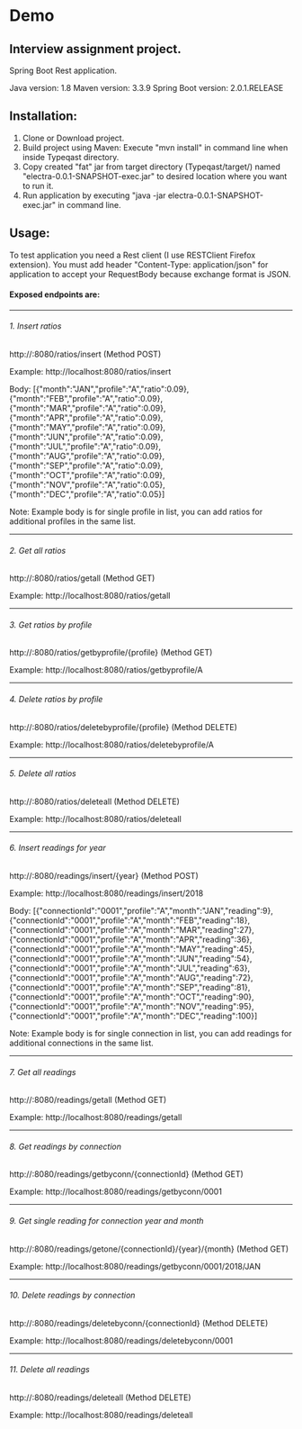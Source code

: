# Demo

## Interview assignment project.

Spring Boot Rest application.

Java version: 1.8
Maven version: 3.3.9
Spring Boot version: 2.0.1.RELEASE

## Installation:

1. Clone or Download project.
2. Build project using Maven: Execute "mvn install" in command line when inside Typeqast directory.
3. Copy created "fat" jar from target directory (Typeqast/target/) named "electra-0.0.1-SNAPSHOT-exec.jar" to desired location where you want to run it.
4. Run application by executing "java -jar electra-0.0.1-SNAPSHOT-exec.jar" in command line.

## Usage:

To test application you need a Rest client (I use RESTClient Firefox extension).
You must add header "Content-Type: application/json" for application to accept your RequestBody because exchange format is JSON.

#### Exposed endpoints are:
-------
###### 1. Insert ratios

http://<IP>:8080/ratios/insert (Method POST)

Example: http://localhost:8080/ratios/insert

Body: [{"month":"JAN","profile":"A","ratio":0.09},{"month":"FEB","profile":"A","ratio":0.09},{"month":"MAR","profile":"A","ratio":0.09},{"month":"APR","profile":"A","ratio":0.09},{"month":"MAY","profile":"A","ratio":0.09},{"month":"JUN","profile":"A","ratio":0.09},{"month":"JUL","profile":"A","ratio":0.09},{"month":"AUG","profile":"A","ratio":0.09},{"month":"SEP","profile":"A","ratio":0.09},{"month":"OCT","profile":"A","ratio":0.09},{"month":"NOV","profile":"A","ratio":0.05},{"month":"DEC","profile":"A","ratio":0.05}]

Note: Example body is for single profile in list, you can add ratios for additional profiles in the same list.

-------
###### 2. Get all ratios

http://<IP>:8080/ratios/getall (Method GET)

Example: http://localhost:8080/ratios/getall

-------
###### 3. Get ratios by profile

http://<IP>:8080/ratios/getbyprofile/{profile} (Method GET) 

Example: http://localhost:8080/ratios/getbyprofile/A

-------
###### 4. Delete ratios by profile

http://<IP>:8080/ratios/deletebyprofile/{profile} (Method DELETE) 

Example: http://localhost:8080/ratios/deletebyprofile/A

-------
###### 5. Delete all ratios

http://<IP>:8080/ratios/deleteall (Method DELETE) 

Example: http://localhost:8080/ratios/deleteall

-------
###### 6. Insert readings for year

http://<IP>:8080/readings/insert/{year} (Method POST) 

Example: http://localhost:8080/readings/insert/2018

Body: [{"connectionId":"0001","profile":"A","month":"JAN","reading":9},{"connectionId":"0001","profile":"A","month":"FEB","reading":18},{"connectionId":"0001","profile":"A","month":"MAR","reading":27},{"connectionId":"0001","profile":"A","month":"APR","reading":36},{"connectionId":"0001","profile":"A","month":"MAY","reading":45},{"connectionId":"0001","profile":"A","month":"JUN","reading":54},{"connectionId":"0001","profile":"A","month":"JUL","reading":63},{"connectionId":"0001","profile":"A","month":"AUG","reading":72},{"connectionId":"0001","profile":"A","month":"SEP","reading":81},{"connectionId":"0001","profile":"A","month":"OCT","reading":90},{"connectionId":"0001","profile":"A","month":"NOV","reading":95},{"connectionId":"0001","profile":"A","month":"DEC","reading":100}]

Note: Example body is for single connection in list, you can add readings for additional connections in the same list.

-------
###### 7. Get all readings

http://<IP>:8080/readings/getall (Method GET) 

Example: http://localhost:8080/readings/getall

-------
###### 8. Get readings by connection

http://<IP>:8080/readings/getbyconn/{connectionId} (Method GET) 

Example: http://localhost:8080/readings/getbyconn/0001

-------
###### 9. Get single reading for connection year and month

http://<IP>:8080/readings/getone/{connectionId}/{year}/{month} (Method GET) 

Example: http://localhost:8080/readings/getbyconn/0001/2018/JAN

-------
###### 10. Delete readings by connection

http://<IP>:8080/readings/deletebyconn/{connectionId} (Method DELETE) 

Example: http://localhost:8080/readings/deletebyconn/0001

-------
###### 11. Delete all readings

http://<IP>:8080/readings/deleteall (Method DELETE) 

Example: http://localhost:8080/readings/deleteall
